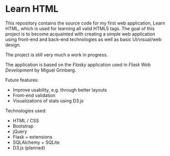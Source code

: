 Learn HTML
==========

This repository contains the source code for my first web application, Learn HTML, which is used for learning all valid HTML5 tags. The goal of this project is to become acquainted with creating a simple web application using front-end and back-end technologies as well as basic UI/visual/web design.

The project is still very much a work in progress.

The application is based on the _Flasky_ application used in _Flask Web Development_ by Miguel Grinberg.


Future features:
- Improve usability, e.g. through better layouts
- Front-end validation
- Visualizations of stats using D3.js


Technologies used:
- HTML / CSS
- Bootstrap
- jQuery
- Flask + extensions
- SQLAlchemy + SQLite
- D3.js (planned)